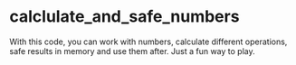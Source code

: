 # calclulate_and_safe_numbers
With this code, you can work with numbers, calculate different operations, safe results in memory and use them after. Just a fun way to play.
